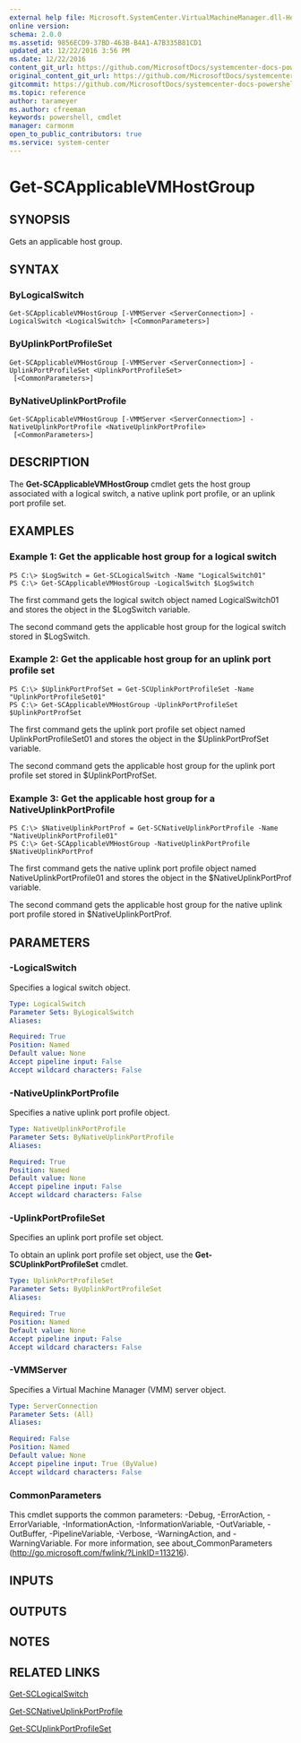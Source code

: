 ```yaml
---
external help file: Microsoft.SystemCenter.VirtualMachineManager.dll-Help.xml
online version: 
schema: 2.0.0
ms.assetid: 9856ECD9-37BD-463B-B4A1-A7B335B81CD1
updated_at: 12/22/2016 3:56 PM
ms.date: 12/22/2016
content_git_url: https://github.com/MicrosoftDocs/systemcenter-docs-powershell/blob/master/systemcenter-cmdlets/SystemCenter2016/VirtualMachineManager/vlatest/Get-SCApplicableVMHostGroup.md
original_content_git_url: https://github.com/MicrosoftDocs/systemcenter-docs-powershell/blob/master/systemcenter-cmdlets/SystemCenter2016/VirtualMachineManager/vlatest/Get-SCApplicableVMHostGroup.md
gitcommit: https://github.com/MicrosoftDocs/systemcenter-docs-powershell/blob/96e5647587661652225fbdd2c797cd4d59d542bc/systemcenter-cmdlets/SystemCenter2016/VirtualMachineManager/vlatest/Get-SCApplicableVMHostGroup.md
ms.topic: reference
author: tarameyer
ms.author: cfreeman
keywords: powershell, cmdlet
manager: carmonm
open_to_public_contributors: true
ms.service: system-center
---
```


# Get-SCApplicableVMHostGroup

## SYNOPSIS
Gets an applicable host group.

## SYNTAX

### ByLogicalSwitch
```
Get-SCApplicableVMHostGroup [-VMMServer <ServerConnection>] -LogicalSwitch <LogicalSwitch> [<CommonParameters>]
```

### ByUplinkPortProfileSet
```
Get-SCApplicableVMHostGroup [-VMMServer <ServerConnection>] -UplinkPortProfileSet <UplinkPortProfileSet>
 [<CommonParameters>]
```

### ByNativeUplinkPortProfile
```
Get-SCApplicableVMHostGroup [-VMMServer <ServerConnection>] -NativeUplinkPortProfile <NativeUplinkPortProfile>
 [<CommonParameters>]
```

## DESCRIPTION
The **Get-SCApplicableVMHostGroup** cmdlet gets the host group associated with a logical switch, a native uplink port profile, or an uplink port profile set.

## EXAMPLES

### Example 1: Get the applicable host group for a logical switch
```
PS C:\> $LogSwitch = Get-SCLogicalSwitch -Name "LogicalSwitch01"
PS C:\> Get-SCApplicableVMHostGroup -LogicalSwitch $LogSwitch
```

The first command gets the logical switch object named LogicalSwitch01 and stores the object in the $LogSwitch variable.

The second command gets the applicable host group for the logical switch stored in $LogSwitch.

### Example 2: Get the applicable host group for an uplink port profile set
```
PS C:\> $UplinkPortProfSet = Get-SCUplinkPortProfileSet -Name "UplinkPortProfileSet01"
PS C:\> Get-SCApplicableVMHostGroup -UplinkPortProfileSet $UplinkPortProfSet
```

The first command gets the uplink port profile set object named UplinkPortProfileSet01 and stores the object in the $UplinkPortProfSet variable.

The second command gets the applicable host group for the uplink port profile set stored in $UplinkPortProfSet.

### Example 3: Get the applicable host group for a NativeUplinkPortProfile
```
PS C:\> $NativeUplinkPortProf = Get-SCNativeUplinkPortProfile -Name "NativeUplinkPortProfile01"
PS C:\> Get-SCApplicableVMHostGroup -NativeUplinkPortProfile $NativeUplinkPortProf
```

The first command gets the native uplink port profile object named NativeUplinkPortProfile01 and stores the object in the $NativeUplinkPortProf variable.

The second command gets the applicable host group for the native uplink port profile stored in $NativeUplinkPortProf.

## PARAMETERS

### -LogicalSwitch
Specifies a logical switch object.

```yaml
Type: LogicalSwitch
Parameter Sets: ByLogicalSwitch
Aliases: 

Required: True
Position: Named
Default value: None
Accept pipeline input: False
Accept wildcard characters: False
```

### -NativeUplinkPortProfile
Specifies a native uplink port profile object.

```yaml
Type: NativeUplinkPortProfile
Parameter Sets: ByNativeUplinkPortProfile
Aliases: 

Required: True
Position: Named
Default value: None
Accept pipeline input: False
Accept wildcard characters: False
```

### -UplinkPortProfileSet
Specifies an uplink port profile set object.

To obtain an uplink port profile set object, use the **Get-SCUplinkPortProfileSet** cmdlet.

```yaml
Type: UplinkPortProfileSet
Parameter Sets: ByUplinkPortProfileSet
Aliases: 

Required: True
Position: Named
Default value: None
Accept pipeline input: False
Accept wildcard characters: False
```

### -VMMServer
Specifies a Virtual Machine Manager (VMM) server object.

```yaml
Type: ServerConnection
Parameter Sets: (All)
Aliases: 

Required: False
Position: Named
Default value: None
Accept pipeline input: True (ByValue)
Accept wildcard characters: False
```

### CommonParameters
This cmdlet supports the common parameters: -Debug, -ErrorAction, -ErrorVariable, -InformationAction, -InformationVariable, -OutVariable, -OutBuffer, -PipelineVariable, -Verbose, -WarningAction, and -WarningVariable. For more information, see about_CommonParameters (http://go.microsoft.com/fwlink/?LinkID=113216).

## INPUTS

## OUTPUTS

## NOTES

## RELATED LINKS

[Get-SCLogicalSwitch](xref:SystemCenter2016/VirtualMachineManager/vlatest/Get-SCLogicalSwitch.md)

[Get-SCNativeUplinkPortProfile](xref:SystemCenter2016/VirtualMachineManager/vlatest/Get-SCNativeUplinkPortProfile.md)

[Get-SCUplinkPortProfileSet](xref:SystemCenter2016/VirtualMachineManager/vlatest/Get-SCUplinkPortProfileSet.md)

